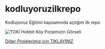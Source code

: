 # kodluyoruzilkrepo
Kodluyoruz Eğitimi kapsamında açtığım ilk repo

![TOKİ Hobbit Köy Porjemizin Görseli](https://static.wikia.nocookie.net/ortadunya/images/7/73/Shire.jpg)

[Diğer Projelerimiz için TIKLAYINIZ](https://www.toki.gov.tr/)
